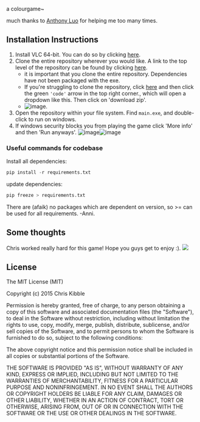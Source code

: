 a colourgame~

much thanks to [Anthony Luo](https://github.com/antholuo) for helping me too many times.

## Installation Instructions

1. Install VLC 64-bit. You can do so by clicking [here](https://get.videolan.org/vlc/3.0.16/win64/vlc-3.0.16-win64.exe).
2. Clone the entire repository wherever you would like. A link to the top level of the repository can be found by clicking [here](https://github.com/Chrisytz/I-Love-Hue-python-ver).
    - it is important that you clone the entire repository. Dependencies have not been packaged with the exe.
    - If you're struggling to clone the repository, click [here](https://github.com/Chrisytz/I-Love-Hue-python-ver) and then click the green `'code'` arrow in the top right corner., which will open a dropdown like this. Then click on 'download zip'.
    - ![image](https://user-images.githubusercontent.com/45152791/126379142-161d5f31-77d1-49f9-a0c1-aee835504ad9.png). 
3. Open the repository within your file system. Find `main.exe`, and double-click to run on windows.
4. If windows security blocks you from playing the game click 'More info' and then 'Run anyways'.
![image](https://user-images.githubusercontent.com/52107461/126377564-a232f23a-10ab-40e5-bd07-b351bda47d17.png)![image](https://user-images.githubusercontent.com/52107461/126377733-dadaeb99-c9f6-4032-ac65-60eb7829b0d2.png)


### Useful commands for codebase
Install all dependencies:
```python
pip install -r requirements.txt
```
update dependencies:
```python
pip freeze > requirements.txt
```

There are (afaik) no packages which are dependent on version, so >= can be used for all requirements. -Anni.

## Some thoughts
Chris worked really hard for this game! Hope you guys get to enjoy :).
![](https://d.newsweek.com/en/full/822411/pikachu-640x360-pokemon-anime.jpg?w=1600&h=1600&q=88&f=b65592079ef009b8b80897ddb8660b29)


## License
 
The MIT License (MIT)

Copyright (c) 2015 Chris Kibble

Permission is hereby granted, free of charge, to any person obtaining a copy of this software and associated documentation files (the "Software"), to deal in the Software without restriction, including without limitation the rights to use, copy, modify, merge, publish, distribute, sublicense, and/or sell copies of the Software, and to permit persons to whom the Software is furnished to do so, subject to the following conditions:

The above copyright notice and this permission notice shall be included in all copies or substantial portions of the Software.

THE SOFTWARE IS PROVIDED "AS IS", WITHOUT WARRANTY OF ANY KIND, EXPRESS OR IMPLIED, INCLUDING BUT NOT LIMITED TO THE WARRANTIES OF MERCHANTABILITY, FITNESS FOR A PARTICULAR PURPOSE AND NONINFRINGEMENT. IN NO EVENT SHALL THE AUTHORS OR COPYRIGHT HOLDERS BE LIABLE FOR ANY CLAIM, DAMAGES OR OTHER LIABILITY, WHETHER IN AN ACTION OF CONTRACT, TORT OR OTHERWISE, ARISING FROM, OUT OF OR IN CONNECTION WITH THE SOFTWARE OR THE USE OR OTHER DEALINGS IN THE SOFTWARE.
